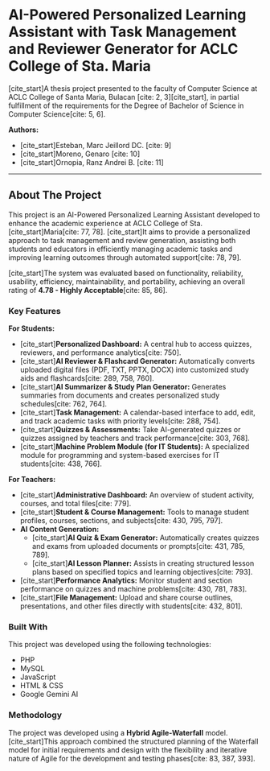 # AI-Powered Personalized Learning Assistant with Task Management and Reviewer Generator for ACLC College of Sta. Maria

[cite_start]A thesis project presented to the faculty of Computer Science at ACLC College of Santa Maria, Bulacan [cite: 2, 3][cite_start], in partial fulfillment of the requirements for the Degree of Bachelor of Science in Computer Science[cite: 5, 6].

**Authors:**
* [cite_start]Esteban, Marc Jeillord DC. [cite: 9]
* [cite_start]Moreno, Genaro [cite: 10]
* [cite_start]Ornopia, Ranz Andrei B. [cite: 11]

---

## About The Project

This project is an AI-Powered Personalized Learning Assistant developed to enhance the academic experience at ACLC College of Sta. [cite_start]Maria[cite: 77, 78]. [cite_start]It aims to provide a personalized approach to task management and review generation, assisting both students and educators in efficiently managing academic tasks and improving learning outcomes through automated support[cite: 78, 79].

[cite_start]The system was evaluated based on functionality, reliability, usability, efficiency, maintainability, and portability, achieving an overall rating of **4.78 - Highly Acceptable**[cite: 85, 86].

### Key Features

**For Students:**
* [cite_start]**Personalized Dashboard:** A central hub to access quizzes, reviewers, and performance analytics[cite: 750].
* [cite_start]**AI Reviewer & Flashcard Generator:** Automatically converts uploaded digital files (PDF, TXT, PPTX, DOCX) into customized study aids and flashcards[cite: 289, 758, 760].
* [cite_start]**AI Summarizer & Study Plan Generator:** Generates summaries from documents and creates personalized study schedules[cite: 762, 764].
* [cite_start]**Task Management:** A calendar-based interface to add, edit, and track academic tasks with priority levels[cite: 288, 754].
* [cite_start]**Quizzes & Assessments:** Take AI-generated quizzes or quizzes assigned by teachers and track performance[cite: 303, 768].
* [cite_start]**Machine Problem Module (for IT Students):** A specialized module for programming and system-based exercises for IT students[cite: 438, 766].

**For Teachers:**
* [cite_start]**Administrative Dashboard:** An overview of student activity, courses, and total files[cite: 779].
* [cite_start]**Student & Course Management:** Tools to manage student profiles, courses, sections, and subjects[cite: 430, 795, 797].
* **AI Content Generation:**
    * [cite_start]**AI Quiz & Exam Generator:** Automatically creates quizzes and exams from uploaded documents or prompts[cite: 431, 785, 789].
    * [cite_start]**AI Lesson Planner:** Assists in creating structured lesson plans based on specified topics and learning objectives[cite: 793].
* [cite_start]**Performance Analytics:** Monitor student and section performance on quizzes and machine problems[cite: 430, 781, 783].
* [cite_start]**File Management:** Upload and share course outlines, presentations, and other files directly with students[cite: 432, 801].

### Built With

This project was developed using the following technologies:

* PHP
* MySQL
* JavaScript
* HTML & CSS
* Google Gemini AI

### Methodology

The project was developed using a **Hybrid Agile-Waterfall** model. [cite_start]This approach combined the structured planning of the Waterfall model for initial requirements and design with the flexibility and iterative nature of Agile for the development and testing phases[cite: 83, 387, 393].
